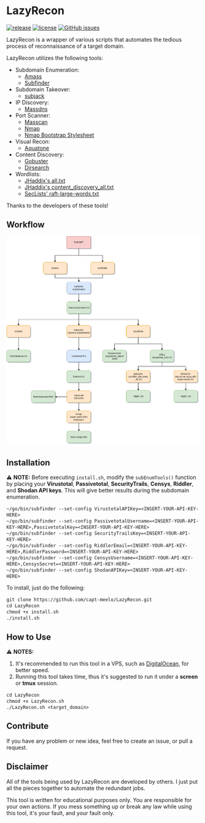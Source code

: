 # LazyRecon
[![release](https://img.shields.io/github/release/capt-meelo/LazyRecon.svg?label=version&style=flat)](https://github.com/capt-meelo/LazyRecon/releases)
[![license](https://img.shields.io/github/license/capt-meelo/LazyRecon.svg?style=flat)](https://github.com/capt-meelo/LazyRecon/blob/master/LICENSE)
[![GitHub issues](https://img.shields.io/github/issues-raw/capt-meelo/LazyRecon.svg?style=flat)](https://github.com/capt-meelo/LazyRecon/issues?q=is:issue+is:open)

LazyRecon is a wrapper of various scripts that automates the tedious process of reconnaissance of a target domain. 

LazyRecon utilizes the following tools:
- Subdomain Enumeration:
  - [Amass](https://github.com/OWASP/Amass)
  - [Subfinder](https://github.com/subfinder/subfinder)
- Subdomain Takeover:
  - [subjack](https://github.com/haccer/subjack) 
- IP Discovery:
  - [Massdns](https://github.com/blechschmidt/massdns)
- Port Scanner:
  - [Masscan](https://github.com/robertdavidgraham/masscan)
  - [Nmap](https://nmap.org/)
  - [Nmap Bootstrap Stylesheet](https://github.com/honze-net/nmap-bootstrap-xsl/)
- Visual Recon:
  - [Aquatone](https://github.com/michenriksen/aquatone)
- Content Discovery:
  - [Gobuster](https://github.com/OJ/gobuster)
  - [Dirsearch](https://github.com/maurosoria/dirsearch)
- Wordlists:
  - [JHaddix's all.txt](https://gist.github.com/jhaddix/f64c97d0863a78454e44c2f7119c2a6a)
  - [JHaddix's content_discovery_all.txt](https://gist.github.com/jhaddix/b80ea67d85c13206125806f0828f4d10)
  - [SecLists' raft-large-words.txt](https://github.com/danielmiessler/SecLists/blob/master/Discovery/Web-Content/raft-large-words.txt)
  

Thanks to the developers of these tools!

## Workflow
![Flow](workflow.png)


## Installation
:warning: **NOTE:** Before executing `install.sh`, modify the `subEnumTools()` function by placing your **Virustotal**, **Passivetotal**, **SecurityTrails**, **Censys**, **Riddler**, and **Shodan API keys**. This will give better results during the subdomain enumeration.
```
~/go/bin/subfinder --set-config VirustotalAPIKey=<INSERT-YOUR-API-KEY-HERE>
~/go/bin/subfinder --set-config PassivetotalUsername=<INSERT-YOUR-API-KEY-HERE>,PassivetotalKey=<INSERT-YOUR-API-KEY-HERE>
~/go/bin/subfinder --set-config SecurityTrailsKey=<INSERT-YOUR-API-KEY-HERE>
~/go/bin/subfinder --set-config RiddlerEmail=<INSERT-YOUR-API-KEY-HERE>,RiddlerPassword=<INSERT-YOUR-API-KEY-HERE>
~/go/bin/subfinder --set-config CensysUsername=<INSERT-YOUR-API-KEY-HERE>,CensysSecret=<INSERT-YOUR-API-KEY-HERE>
~/go/bin/subfinder --set-config ShodanAPIKey=<INSERT-YOUR-API-KEY-HERE>
```
To install, just do the following:
```
git clone https://github.com/capt-meelo/LazyRecon.git
cd LazyRecon
chmod +x install.sh
./install.sh
```

## How to Use
:warning: **NOTES:** 
1. It's recommended to run this tool in a VPS, such as [DigitalOcean](https://www.digitalocean.com/?refcode=f7f86614e1b3), for better speed.
2. Running this tool takes time, thus it's suggested to run it under a **screen** or **tmux** session.
```
cd LazyRecon
chmod +x LazyRecon.sh
./LazyRecon.sh <target_domain>
```


## Contribute

If you have any problem or new idea, feel free to create an issue, or pull a request.


## Disclaimer
All of the tools being used by LazyRecon are developed by others. I just put all the pieces together to automate the redundant jobs.

This tool is written for educational purposes only. You are responsible for your own actions. If you mess something up or break any law while using this tool, it's your fault, and your fault only.
